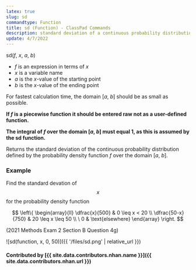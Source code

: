 ```yaml
---
latex: true
slug: sd
commandtype: Function
title: sd (Function) - ClassPad Commands
description: standard deviation of a continuous probability distribution
update: 4/7/2022
---
```


sd(*f*, *x*, *a*, *b*)

- *f* is an expression in terms of *x*
- *x* is a variable name
- *a* is the *x*-value of the starting point
- *b* is the *x*-value of the ending point

For fastest calculation time, the domain [*a*, *b*] should be as small as possible.

**If *f* is a piecewise function it should be entered raw not as a user-defined function.**

**The integral of *f* over the domain [*a*, *b*] must equal 1, as this is assumed by the sd function.**

Returns the standard deviation of the continuous probability distribution defined by the probability density function *f* over the domain [*a*, *b*].

### Example

Find the standard devation of $$ x $$ for the probability density function

$$ \left\{ \begin{array}{ll}
\dfrac{x}{500} & 0 \leq x < 20 \\
\dfrac{50-x}{750} & 20 \leq x \leq 50 \\
\ 0 & \text{elsewhere} \end{array}
\right. $$

(2021 Methods Exam 2 Section B Question 4g)

![sd(function, x, 0, 50)]({{ '/files/sd.png' | relative_url }})

#### Contributed by [{{ site.data.contributors.nhan.name }}]({{ site.data.contributors.nhan.url }})